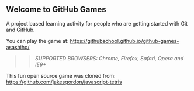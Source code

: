 ## Welcome to GitHub Games

A project based learning activity for people who are getting started with Git and GitHub.

You can play the game at: https://githubschool.github.io/github-games-asashiho/

>> _*SUPPORTED BROWSERS*: Chrome, Firefox, Safari, Opera and IE9+_

This fun open source game was cloned from: https://github.com/jakesgordon/javascript-tetris
